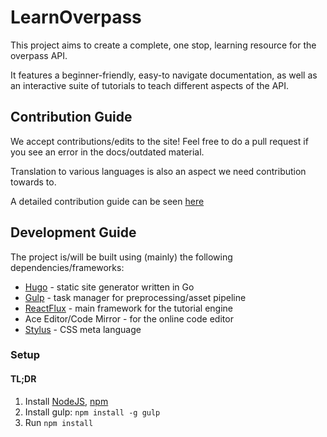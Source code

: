 # LearnOverpass

This project aims to create a complete, one stop, learning resource for the overpass API.

It features a beginner-friendly, easy-to navigate documentation, as well as an interactive suite of tutorials to teach different aspects of the API.

## Contribution Guide

We accept contributions/edits to the site! Feel free to do a pull request if you see an error in the docs/outdated material.

Translation to various languages is also an aspect we need contribution towards to.

A detailed contribution guide can be seen [here](CONTRIB.md)

## Development Guide

The project is/will be built using (mainly) the following dependencies/frameworks:

- [Hugo](http://gohugo.io) - static site generator written in Go
- [Gulp](http://gulpjs.com) - task manager for preprocessing/asset pipeline
- [ReactFlux](https://www.npmjs.com/package/react-flux) - main framework for the tutorial engine
- Ace Editor/Code Mirror - for the online code editor
- [Stylus](https://learnboost.github.io/stylus/) - CSS meta language

### Setup

#### TL;DR

1. Install [NodeJS](https://nodejs.org/en/), [npm](https://www.npmjs.com/)
2. Install gulp: `npm install -g gulp`
3. Run `npm install`
4. Run `gulp`
5. Open http://localhost:1313/

#### Detailed Setup Instructions

If this is the first time you're working with the node ecosystem, install [node](https://nodejs.org) first. This will add a binary named `npm` in your path.

Then, run `npm install` on the root directory of this project, as well as `npm install -g gulp`.

The theme/layout code can be found under the `themes/src` directory. Gulp is a task manager that compiles these files to `themes/overpass_doc` which is the flat html/css files used by the site.

`gulp build` needs to be run to compile the src theme. The default `gulp` task, apart from building the layout and running hugo, includes a file watcher that automatically detects changes in the src and compiles it for you, you which is ideal if you are developing the theme/layout.

__Note on i18n:__
Hugo does not natively support i18n/localization, and certain things have been worked around with to make it work. The site uses content sections to order the content by language (en/data, de/data etc.), and uses taxonomies to categorize the different content.

### Deploy Script

The project is deployed through the github pages service. The flat hugo files are pushed to the gh-pages branch.

A `deploy.sh` script is included in the repo to push changes to gh-pages automatically.

## License

The website's source is released under the MIT License.

The documentation and courses is released under GNU FDL.

## Special Thanks to:

This project is made possible through Google's Summer of Code (GSOC) 2015 Program.

The mentor for this project is none other than Martin Raifer (@tyr_asd), responsible for the excellent [Overpass Turbo](http://overpass-turbo.eu).

Weekly writeups on the project will be posted every wednesday on Arian's [blog](http://arianv.com/series/gsoc-2015/). Arian (@secretmapper) is the GSOC student for this project.
